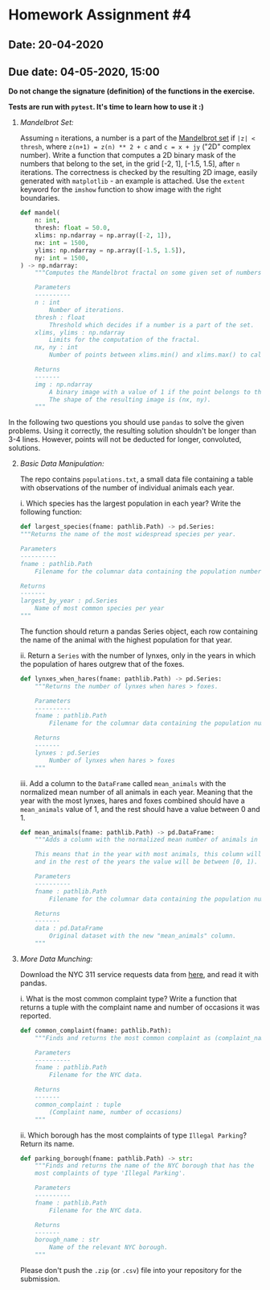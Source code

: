 # Homework Assignment #4

## Date: 20-04-2020
## Due date: 04-05-2020, 15:00

**Do not change the signature (definition) of the functions in the exercise.**

**Tests are run with `pytest`. It's time to learn how to use it :)**

1. _Mandelbrot Set:_

    Assuming `n` iterations, a number is a part of the [Mandelbrot set](https://www.youtube.com/watch?v=FFftmWSzgmk) if `|z| < thresh`,
    where `z(n+1) = z(n) ** 2 + c` and `c = x + jy` ("2D" complex number).
    Write a function that computes a 2D binary mask of the numbers that belong to the set, in the
    grid [-2, 1], [-1.5, 1.5], after `n` iterations.
    The correctness is checked by the resulting 2D image, easily generated with `matplotlib` - an example is attached.
    Use the `extent` keyword for the `imshow` function to show image with the right boundaries.

    ```python
    def mandel(
        n: int,
        thresh: float = 50.0,
        xlims: np.ndarray = np.array([-2, 1]),
        nx: int = 1500,
        ylims: np.ndarray = np.array([-1.5, 1.5]),
        ny: int = 1500,
    ) -> np.ndarray:
        """Computes the Mandelbrot fractal on some given set of numbers.

        Parameters
        ----------
        n : int
            Number of iterations.
        thresh : float
            Threshold which decides if a number is a part of the set.
        xlims, ylims : np.ndarray
            Limits for the computation of the fractal.
        nx, ny : int
            Number of points between xlims.min() and xlims.max() to calculate the set on.

        Returns
        -------
        img : np.ndarray
            A binary image with a value of 1 if the point belongs to the set.
            The shape of the resulting image is (nx, ny).
        """
    ```

In the following two questions you should use `pandas` to solve the given
problems. Using it correctly, the resulting solution shouldn't be longer
than 3-4 lines. However, points will not be deducted for longer, convoluted,
solutions.

2. _Basic Data Manipulation:_

    The repo contains `populations.txt`, a small data file containing a table with observations
    of the number of individual animals each year.

    i. Which species has the largest population in each year? Write the following function:

    ```python
    def largest_species(fname: pathlib.Path) -> pd.Series:
    """Returns the name of the most widespread species per year.

    Parameters
    ----------
    fname : pathlib.Path
        Filename for the columnar data containing the population numbers.

    Returns
    -------
    largest_by_year : pd.Series
        Name of most common species per year
    """
    ```

    The function should return a pandas Series object, each row containing the name
    of the animal with the highest population for that year.

    ii. Return a `Series` with the number of lynxes, only in the years in which
    the population of hares outgrew that of the foxes.

    ```python
    def lynxes_when_hares(fname: pathlib.Path) -> pd.Series:
        """Returns the number of lynxes when hares > foxes.

        Parameters
        ----------
        fname : pathlib.Path
            Filename for the columnar data containing the population numbers.

        Returns
        -------
        lynxes : pd.Series
            Number of lynxes when hares > foxes
        """
    ```

    iii. Add a column to the `DataFrame` called `mean_animals` with the normalized mean number
    of all animals in each year. Meaning that the year with the most lynxes, hares and foxes
    combined should have a `mean_animals` value of 1, and the rest should have a value between 0 and 1.

    ```python
    def mean_animals(fname: pathlib.Path) -> pd.DataFrame:
        """Adds a column with the normalized mean number of animals in each year.

        This means that in the year with most animals, this column will have the value of 1,
        and in the rest of the years the value will be between [0, 1).

        Parameters
        ----------
        fname : pathlib.Path
            Filename for the columnar data containing the population numbers.

        Returns
        -------
        data : pd.DataFrame
            Original dataset with the new "mean_animals" column.
        """
    ```

3. _More Data Munching:_

    Download the NYC 311 service requests data from [here](https://osf.io/3a6qs), and read it with pandas.

    i. What is the most common complaint type? Write a function that returns a tuple
    with the complaint name and number of occasions it was reported.

    ```python
    def common_complaint(fname: pathlib.Path):
        """Finds and returns the most common complaint as (complaint_name, num).

        Parameters
        ----------
        fname : pathlib.Path
            Filename for the NYC data.

        Returns
        -------
        common_complaint : tuple
            (Complaint name, number of occasions)
        """
    ```

    ii. Which borough has the most complaints of type `Illegal Parking`?
    Return its name.

    ```python
    def parking_borough(fname: pathlib.Path) -> str:
        """Finds and returns the name of the NYC borough that has the
        most complaints of type 'Illegal Parking'.

        Parameters
        ----------
        fname : pathlib.Path
            Filename for the NYC data.

        Returns
        -------
        borough_name : str
            Name of the relevant NYC borough.
        """
    ```

    Please don't push the `.zip` (or `.csv`) file into your repository for the submission.
